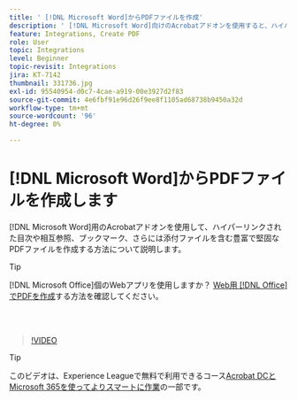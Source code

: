 ```yaml
---
title: ' [!DNL Microsoft Word]からPDFファイルを作成'
description: ' [!DNL Microsoft Word]向けのAcrobatアドオンを使用すると、ハイパーリンク化された目次や相互参照、ブックマーク、添付ファイルを含む、豊富で堅牢なPDFファイルを簡単に作成できます'
feature: Integrations, Create PDF
role: User
topic: Integrations
level: Beginner
topic-revisit: Integrations
jira: KT-7142
thumbnail: 331736.jpg
exl-id: 95540954-d0c7-4cae-a919-00e3927d2f83
source-git-commit: 4e6fbf91e96d26f9ee8f1105ad68738b9450a32d
workflow-type: tm+mt
source-wordcount: '96'
ht-degree: 0%

---
```


# [!DNL Microsoft Word]からPDFファイルを作成します

[!DNL Microsoft Word]用のAcrobatアドオンを使用して、ハイパーリンクされた目次や相互参照、ブックマーク、さらには添付ファイルを含む豊富で堅固なPDFファイルを作成する方法について説明します。

>[!TIP]
>
>[!DNL Microsoft Office]個のWebアプリを使用しますか？ [Web用 [!DNL Office] でPDFを作成](../integrate/createofficeweb.md)する方法を確認してください。

<br> 

>[!VIDEO](https://video.tv.adobe.com/v/331736?quality=12&learn=on&hidetitle=true)

>[!TIP]
>
>このビデオは、Experience Leagueで無料で利用できるコース[Acrobat DCとMicrosoft 365を使ってよりスマートに作業](https://experienceleague.adobe.com/?recommended=Acrobat-U-1-2021.microsoft365)の一部です。